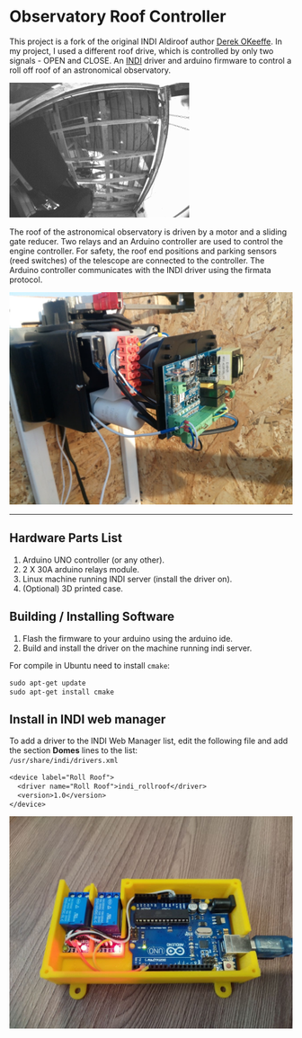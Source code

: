 Observatory Roof Controller
===============

This project is a fork of the original INDI Aldiroof author [Derek OKeeffe](https://github.com/dokeeffe/indi-aldiroof).
In my project, I used a different roof drive, which is controlled by only two signals - OPEN and CLOSE. 
An [INDI](http://indilib.org/) driver and arduino firmware to control a roll off roof of an astronomical observatory.

![observatory](./documentation/allsky-25.gif)

The roof of the astronomical observatory is driven by a motor and a sliding gate reducer.
Two relays and an Arduino controller are used to control the engine controller.
For safety, the roof end positions and parking sensors (reed switches) of the telescope are connected to the controller.
The Arduino controller communicates with the INDI driver using the firmata protocol.

![Motor-controller](./documentation/motor-controller.jpg)

----------------------
## Hardware Parts List

1. Arduino UNO controller (or any other).
2. 2 X 30A arduino relays module.
3. Linux machine running INDI server (install the driver on).
4. (Optional) 3D printed case.

## Building / Installing Software

1. Flash the firmware to your arduino using the arduino ide.
2. Build and install the driver on the machine running indi server.

For compile in Ubuntu need to install `cmake`:

```
sudo apt-get update
sudo apt-get install cmake
```

## Install in INDI web manager
To add a driver to the INDI Web Manager list, edit the following file and add the section **Domes** lines to the list:  
`/usr/share/indi/drivers.xml`

```
<device label="Roll Roof">
  <driver name="Roll Roof">indi_rollroof</driver>
  <version>1.0</version>
</device>
```

![Arduino-controller](./documentation/arduino-controller.jpg)
